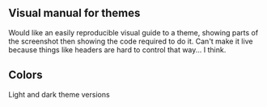 
## Visual manual for themes

Would like an easily reproducible visual guide to a theme, showing parts of the screenshot then showing the code required to do it. Can't make it live because things like headers are hard to control that way... I think.

## Colors

Light and dark theme versions
